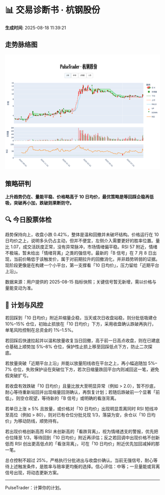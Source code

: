 # 📊 交易诊断书 · 杭钢股份

**生成时间**: 2025-08-18 11:39:21  


## 走势脉络图

![杭钢股份走势图](../figures/杭钢股份_PulseTrader_20250816.png)


## 策略研判

<strong>上升趋势仍在、量能平稳、价格略高于 10 日均价，最优策略是等回踩企稳再低吸，突破再小加，跌破则果断防守。</strong>

## 🔍 今日股票体检
趋势保持向上，收盘小跌 0.42%，整体是温和回撤并未破坏结构。价格运行在 10 日均价之上，说明多头仍占主动，但并不便宜，左侧介入需要更好的胜率位置。量比 1.07，成交活跃度正常，没有异常脉冲，市场情绪偏平稳。RSI 57 附近，情绪不极端，暂未给出「情绪背离」之类的强信号。最新的「B 信号」在 7 月 8 日出现，当前价略低于该触发价，属于对前期拉升的回撤消化，并非趋势转弱的证据。现阶段更像是在构建一个小平台，第一支撑看「10 日均价」，压力留给「近期平台上沿」。

数据来源：用户提供的 2025-08-15 指标快照；关键信号暂无新增，需以价格与量能变动为准。

## 🧭 计划与风控
若回踩到「10 日均价」附近并缩量企稳，当天或次日收盘站稳，则分批低吸建仓 10%–15% 仓位，初始止损放在「10 日均价」下方，采用收盘确认跌破再执行，单笔风险控制在总资金的 1%–1.5%。

若回踩后快速拉起并以温和放量收复当日回撤，高于前一日高点收盘，则在已建底仓基础上顺势加 5%–8% 仓位，保护性止损上移至回踩低点下方，防止二次探底。

若放量突破「近期平台上沿」并能以放量阳线收在平台之上，再小幅追随加 5%–7% 仓位，失败保护设在突破位下方，若次日缩量跌回平台内则减回这一笔，避免假突破扩亏。

若收盘有效跌破「10 日均价」且量比放大至明显异常（例如 > 2.0），暂不抄底，耐心等待重新站回并出现缩量回测确认，再恢复计划；若随后跌破前一个显著「前低」，则空仓观望，等待新的「B 信号」或明确的看涨背离。

若单日上涨 ≥ 5% 且放量，或价格对「10 日均价」出现明显乖离同时 RSI 短线冲至高位（例如 > 80），则对已有仓位分批兑现 1/3，落袋为安，余仓以「10 日均价」为移动防线，顺势持有。

若出现价格创新高而 RSI 未创新高的「看跌背离」，视为情绪透支的警报，优先把仓位降至 1/3，等待回到「10 日均价」附近再评估；反之若回调中出现价格不创新低而 RSI 创出更高低点的「看涨背离」，可在「10 日均价」附近优先加回减掉的那一笔。

总仓控制不超过 25%，严格执行分批进出与收盘价确认。当前无强信号，耐心等待上述触发条件，是胜率与赔率更均衡的选择。信心评估：中等；一旦量能或背离信号出现，将动态更新方案。

---

PulseTrader：计算你的计划。

